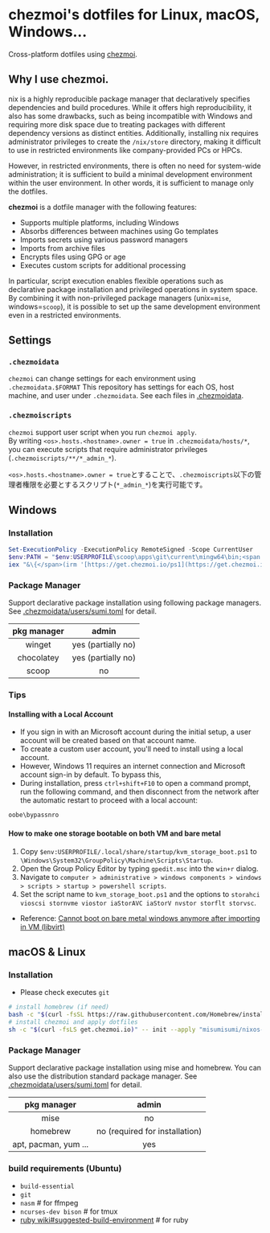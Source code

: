 # chezmoi's dotfiles for Linux, macOS, Windows...

Cross-platform dotfiles using [chezmoi](https://www.chezmoi.io).

## Why I use chezmoi.

nix is a highly reproducible package manager that declaratively specifies dependencies and build procedures.
While it offers high reproducibility, it also has some drawbacks, such as being incompatible with Windows and requiring more disk space due to treating packages with different dependency versions as distinct entities.
Additionally, installing nix requires administrator privileges to create the `/nix/store` directory, making it difficult to use in restricted environments like company-provided PCs or HPCs.

However, in restricted environments, there is often no need for system-wide administration; it is sufficient to build a minimal development environment within the user environment.
In other words, it is sufficient to manage only the dotfiles.

**chezmoi** is a dotfile manager with the following features:

- Supports multiple platforms, including Windows
- Absorbs differences between machines using Go templates
- Imports secrets using various password managers
- Imports from archive files
- Encrypts files using GPG or age
- Executes custom scripts for additional processing

In particular, script execution enables flexible operations such as declarative package installation and privileged operations in system space.
By combining it with non-privileged package managers (unix=`mise`, windows=`scoop`), it is possible to set up the same development environment even in a restricted environments.

## Settings

### `.chezmoidata`

`chezmoi` can change settings for each environment using `.chezmoidata.$FORMAT`
This repository has settings for each OS, host machine, and user under `.chezmoidata`.
See each files in [.chezmoidata](.chezmoidata).

### `.chezmoiscripts`

`chezmoi` support user script when you run `chezmoi apply`.  
By writing `<os>.hosts.<hostname>.owner = true` in `.chezmoidata/hosts/*`, you can execute scripts that require administrator privileges (`.chezmoiscripts/**/*_admin_*`).

`<os>.hosts.<hostname>.owner = true`とすることで、`.chezmoiscripts`以下の管理者権限を必要とするスクリプト(`*_admin_*`)を実行可能です。

## Windows

### Installation

```ps1
Set-ExecutionPolicy -ExecutionPolicy RemoteSigned -Scope CurrentUser
$env:PATH = "$env:USERPROFILE\scoop\apps\git\current\mingw64\bin;<span class="math-inline">env\:PATH"
iex "&\{</span>(irm '[https://get.chezmoi.io/ps1](https://get.chezmoi.io/ps1)')} -b '~/.local/bin' -- init --apply misumisumi/nixos-desktop-config"
```

### Package Manager

Support declarative package installation using following package managers.
See [.chezmoidata/users/sumi.toml](.chezmoidata/users/sumi.toml) for detail.

| pkg manager |       admin        |
| :---------: | :----------------: |
|   winget    | yes (partially no) |
| chocolatey  | yes (partially no) |
|    scoop    |         no         |

### Tips

#### Installing with a Local Account

- If you sign in with an Microsoft account during the initial setup, a user account will be created based on that account name.
- To create a custom user account, you'll need to install using a local account.
- However, Windows 11 requires an internet connection and Microsoft account sign-in by default. To bypass this,
- During installation, press `ctrl+shift+F10` to open a command prompt, run the following command, and then disconnect from the network after the automatic restart to proceed with a local account:

```bat
oobe\bypassnro
```

#### How to make one storage bootable on both VM and bare metal

1. Copy `$env:USERPROFILE/.local/share/startup/kvm_storage_boot.ps1` to `\Windows\System32\GroupPolicy\Machine\Scripts\Startup`.
2. Open the Group Policy Editor by typing `gpedit.msc` into the `win+r` dialog.
3. Navigate to `computer > administrative > windows components > windows > scripts > startup > powershell scripts`.
4. Set the script name to `kvm_storage_boot.ps1` and the options to `storahci vioscsi stornvme viostor iaStorAVC iaStorV nvstor storflt storvsc`.

- Reference: [Cannot boot on bare metal windows anymore after importing in VM (libvirt)](https://www.reddit.com/r/VFIO/comments/kkoyvj/cannot_boot-on-bare-metal-windows-anymore-after/)

## macOS & Linux

### Installation

- Please check executes `git`

```sh
# install homebrew (if need)
bash -c "$(curl -fsSL https://raw.githubusercontent.com/Homebrew/install/HEAD/install.sh)"
# install chezmoi and apply dotfiles
sh -c "$(curl -fsLS get.chezmoi.io)" -- init --apply "misumisumi/nixos-desktop-config"
```

### Package Manager

Support declarative package installation using mise and homebrew.
You can also use the distribution standard package manager.
See [.chezmoidata/users/sumi.toml](.chezmoidata/users/sumi.toml) for detail.

|     pkg manager      |             admin              |
| :------------------: | :----------------------------: |
|         mise         |               no               |
|       homebrew       | no (required for installation) |
| apt, pacman, yum ... |              yes               |

### build requirements (Ubuntu)

- `build-essential`
- `git`
- `nasm` # for ffmpeg
- `ncurses-dev bison` # for tmux
- [ruby wiki#suggested-build-environment](https://github.com/rbenv/ruby-build/wiki#suggested-build-environment) # for ruby

